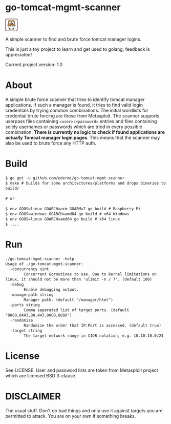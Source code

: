 # go-tomcat-mgmt-scanner

[![baby-gopher](https://raw.githubusercontent.com/drnic/babygopher-site/gh-pages/images/babygopher-logo-small.png)](http://www.babygopher.org)

A simple scanner to find and brute force tomcat manager logins.

This is just a toy project to learn and get used to golang, feedback is appreciated!

Current project version: 1.0 

# About

A simple brute force scanner that tries to identify tomcat manager applications. If such a manager is found, it tries to find valid login credentials by trying common combinations.
The initial wordlists for credential brute forcing are those from Metasploit. The scanner supports userpass files containing `<user>:<password>` entries and files containing solely usernames or passwords which are tried in every possible combination. **There is currently no logic to check if found applications are actually Tomcat manager login pages**. This means that the scanner may also be used to brute force any HTTP auth.

# Build

```
$ go get -u github.com/edermi/go-tomcat-mgmt-scanner
$ make # builds for some architectures/platforms and drops binaries to build/

# or

$ env GOOS=linux GOARCH=arm GOARM=7 go build # Raspberry Pi
$ env GOOS=windows GOARCH=amd64 go build # x64 Windows
$ env GOOS=linux GOARCH=amd64 go build # x64 linux
$ ....
```

# Run

```
./go-tomcat-mgmt-scanner -help
Usage of ./go-tomcat-mgmt-scanner:
  -concurrency uint
    	Concurrent Goroutines to use. Due to kernel limitations on linux, it should not be more than 'ulimit -n / 7'. (default 100)
  -debug
    	Enable debugging output.
  -managerpath string
    	Manager path. (default "/manager/html")
  -ports string
    	Comma separated list of target ports. (default "8080,8443,80,443,8000,8888")
  -randomize
    	Randomize the order that IP:Port is accessed. (default true)
  -target string
    	The target network range in CIDR notation, e.g. 10.10.10.0/24
```

# License

See LICENSE. User and password lists are taken from Metasploit project which are licensed BSD 3-clause.

# DISCLAIMER

The usual stuff. Don't do bad things and only use it against targets you are permitted to attack. You are on your own if something breaks.
